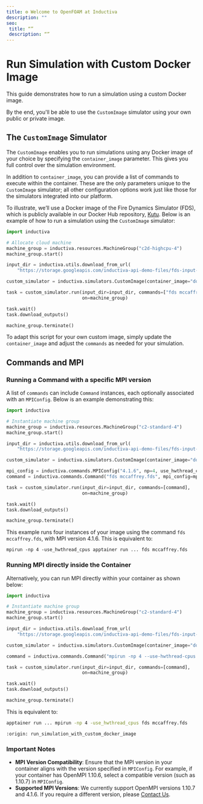 ```yaml
---
title: ⚙️ Welcome to OpenFOAM at Inductiva
description: ""
seo:
 title: “”
 description: “”
---
```


# Run Simulation with Custom Docker Image
This guide demonstrates how to run a simulation using a custom Docker image.

By the end, you'll be able to use the `CustomImage` simulator using your own public or private image.

## The `CustomImage` Simulator
The `CustomImage` enables you to run simulations using any Docker image of your choice by specifying the `container_image` parameter. 
This gives you full control over the simulation environment.

In addition to `container_image`, you can provide a list of commands to execute within the container. These are the only parameters unique 
to the `CustomImage` simulator; all other configuration options work just like those for the simulators integrated into our platform.

To illustrate, we’ll use a Docker image of the Fire Dynamics Simulator (FDS), which is publicly available in our Docker Hub repository,
[Kutu](https://hub.docker.com/r/inductiva/kutu). Below is an example of how to run a simulation using the `CustomImage` simulator:

```python
import inductiva

# Allocate cloud machine
machine_group = inductiva.resources.MachineGroup("c2d-highcpu-4")
machine_group.start()

input_dir = inductiva.utils.download_from_url(
    "https://storage.googleapis.com/inductiva-api-demo-files/fds-input-example.zip", unzip=True)

custom_simulator = inductiva.simulators.CustomImage(container_image="docker://inductiva/kutu:fds_v6.8")

task = custom_simulator.run(input_dir=input_dir, commands=["fds mccaffrey.fds"],
                            on=machine_group)

task.wait()
task.download_outputs()

machine_group.terminate()
```

To adapt this script for your own custom image, simply update the `container_image` and adjust the `commands` as needed for your simulation.

## Commands and MPI

### Running a Command with a specific MPI version
A list of `commands` can include `Command` instances, each optionally associated with an `MPIConfig`. Below is an example demonstrating this:

```python
import inductiva

# Instantiate machine group
machine_group = inductiva.resources.MachineGroup("c2-standard-4")
machine_group.start()

input_dir = inductiva.utils.download_from_url(
    "https://storage.googleapis.com/inductiva-api-demo-files/fds-input-example.zip", unzip=True)

custom_simulator = inductiva.simulators.CustomImage(container_image="docker://inductiva/kutu:fds_v6.8")

mpi_config = inductiva.commands.MPIConfig("4.1.6", np=4, use_hwthread_cpus=True)
command = inductiva.commands.Command("fds mccaffrey.fds", mpi_config=mpi_config)

task = custom_simulator.run(input_dir=input_dir, commands=[command],
                            on=machine_group)

task.wait()
task.download_outputs()

machine_group.terminate()
```

This example runs four instances of your image using the command `fds mccaffrey.fds`, with MPI version 4.1.6. This is equivalent to:

```
mpirun -np 4 -use_hwthread_cpus apptainer run ... fds mccaffrey.fds
```

### Running MPI directly inside the Container
Alternatively, you can run MPI directly within your container as shown below:

```python
import inductiva

# Instantiate machine group
machine_group = inductiva.resources.MachineGroup("c2-standard-4")
machine_group.start()

input_dir = inductiva.utils.download_from_url(
    "https://storage.googleapis.com/inductiva-api-demo-files/fds-input-example.zip", unzip=True)

custom_simulator = inductiva.simulators.CustomImage(container_image="docker://inductiva/kutu:fds_v6.8")

command = inductiva.commands.Command("mpirun -np 4 --use-hwthread-cpus fds mccaffrey.fds")

task = custom_simulator.run(input_dir=input_dir, commands=[command],
                            on=machine_group)

task.wait()
task.download_outputs()

machine_group.terminate()
```

This is equivalent to:

```sh
apptainer run ... mpirun -np 4 -use_hwthread_cpus fds mccaffrey.fds
```

```{banner_small}
:origin: run_simulation_with_custom_docker_image
```

### Important Notes

- **MPI Version Compatibility**: Ensure that the MPI version in your container aligns with the version specified in `MPIConfig`. For example, if your container
  has OpenMPI 1.10.6, select a compatible version (such as 1.10.7) in `MPIConfig`.
- **Supported MPI Versions**: We currently support OpenMPI versions 1.10.7 and 4.1.6. If you require a different version, please [Contact Us](mailto:support@inductiva.ai).